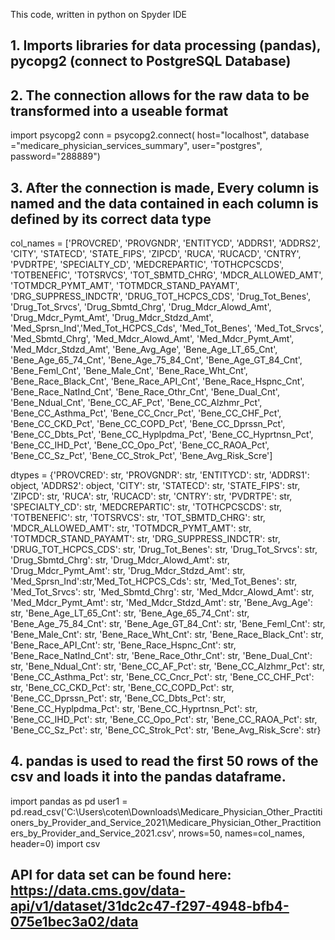 This code, written in python on Spyder IDE 

## 1. Imports libraries for data processing (pandas), pycopg2 (connect to PostgreSQL Database)

## 2. The connection allows for the raw data to be transformed into a useable format
import psycopg2
conn = psycopg2.connect(
     host="localhost",
     database ="medicare_physician_services_summary",
     user="postgres",
     password="288889")

## 3. After the connection is made, Every column is named and the data contained in each column is defined by its correct data type
col_names = ['PROVCRED', 'PROVGNDR', 'ENTITYCD', 'ADDRS1',
             'ADDRS2', 'CITY', 'STATECD', 'STATE_FIPS', 'ZIPCD',
             'RUCA', 'RUCACD', 'CNTRY', 'PVDRTPE', 'SPECIALTY_CD',
             'MEDCREPARTIC', 'TOTHCPCSCDS', 'TOTBENEFIC', 'TOTSRVCS',
             'TOT_SBMTD_CHRG', 'MDCR_ALLOWED_AMT', 'TOTMDCR_PYMT_AMT',
             'TOTMDCR_STAND_PAYAMT', 'DRG_SUPPRESS_INDCTR', 'DRUG_TOT_HCPCS_CDS',
             'Drug_Tot_Benes', 'Drug_Tot_Srvcs', 'Drug_Sbmtd_Chrg',
             'Drug_Mdcr_Alowd_Amt', 'Drug_Mdcr_Pymt_Amt', 'Drug_Mdcr_Stdzd_Amt',
             'Med_Sprsn_Ind','Med_Tot_HCPCS_Cds', 'Med_Tot_Benes', 'Med_Tot_Srvcs',
             'Med_Sbmtd_Chrg', 'Med_Mdcr_Alowd_Amt', 'Med_Mdcr_Pymt_Amt',
             'Med_Mdcr_Stdzd_Amt', 'Bene_Avg_Age', 'Bene_Age_LT_65_Cnt',
             'Bene_Age_65_74_Cnt', 'Bene_Age_75_84_Cnt', 'Bene_Age_GT_84_Cnt',
             'Bene_Feml_Cnt', 'Bene_Male_Cnt', 'Bene_Race_Wht_Cnt',
             'Bene_Race_Black_Cnt', 'Bene_Race_API_Cnt', 'Bene_Race_Hspnc_Cnt',
             'Bene_Race_NatInd_Cnt', 'Bene_Race_Othr_Cnt', 'Bene_Dual_Cnt',
             'Bene_Ndual_Cnt', 'Bene_CC_AF_Pct', 'Bene_CC_Alzhmr_Pct',
             'Bene_CC_Asthma_Pct', 'Bene_CC_Cncr_Pct', 'Bene_CC_CHF_Pct',
             'Bene_CC_CKD_Pct', 'Bene_CC_COPD_Pct', 'Bene_CC_Dprssn_Pct',
             'Bene_CC_Dbts_Pct', 'Bene_CC_Hyplpdma_Pct', 'Bene_CC_Hyprtnsn_Pct',
             'Bene_CC_IHD_Pct',  'Bene_CC_Opo_Pct', 'Bene_CC_RAOA_Pct',
             'Bene_CC_Sz_Pct', 'Bene_CC_Strok_Pct', 'Bene_Avg_Risk_Scre']

dtypes = {'PROVCRED': str, 'PROVGNDR': str, 'ENTITYCD': str, 'ADDRS1': object,
          'ADDRS2': object, 'CITY': str, 'STATECD': str, 'STATE_FIPS': str, 'ZIPCD': str,
          'RUCA': str, 'RUCACD': str, 'CNTRY': str, 'PVDRTPE': str, 'SPECIALTY_CD': str,
          'MEDCREPARTIC': str, 'TOTHCPCSCDS': str, 'TOTBENEFIC': str, 'TOTSRVCS': str,
          'TOT_SBMTD_CHRG': str, 'MDCR_ALLOWED_AMT': str, 'TOTMDCR_PYMT_AMT': str,
          'TOTMDCR_STAND_PAYAMT': str, 'DRG_SUPPRESS_INDCTR': str, 'DRUG_TOT_HCPCS_CDS': str,
          'Drug_Tot_Benes': str, 'Drug_Tot_Srvcs': str, 'Drug_Sbmtd_Chrg': str,
          'Drug_Mdcr_Alowd_Amt': str, 'Drug_Mdcr_Pymt_Amt': str, 'Drug_Mdcr_Stdzd_Amt': str,
          'Med_Sprsn_Ind':str,'Med_Tot_HCPCS_Cds': str, 'Med_Tot_Benes': str, 'Med_Tot_Srvcs': str,
          'Med_Sbmtd_Chrg': str, 'Med_Mdcr_Alowd_Amt': str, 'Med_Mdcr_Pymt_Amt': str,
          'Med_Mdcr_Stdzd_Amt': str, 'Bene_Avg_Age': str, 'Bene_Age_LT_65_Cnt': str,
          'Bene_Age_65_74_Cnt': str, 'Bene_Age_75_84_Cnt': str, 'Bene_Age_GT_84_Cnt': str,
          'Bene_Feml_Cnt': str, 'Bene_Male_Cnt': str, 'Bene_Race_Wht_Cnt': str,
          'Bene_Race_Black_Cnt': str, 'Bene_Race_API_Cnt': str, 'Bene_Race_Hspnc_Cnt': str,
          'Bene_Race_NatInd_Cnt': str, 'Bene_Race_Othr_Cnt': str, 'Bene_Dual_Cnt': str,
          'Bene_Ndual_Cnt': str, 'Bene_CC_AF_Pct': str, 'Bene_CC_Alzhmr_Pct': str,
          'Bene_CC_Asthma_Pct': str, 'Bene_CC_Cncr_Pct': str, 'Bene_CC_CHF_Pct': str,
          'Bene_CC_CKD_Pct': str, 'Bene_CC_COPD_Pct': str, 'Bene_CC_Dprssn_Pct': str,
          'Bene_CC_Dbts_Pct': str, 'Bene_CC_Hyplpdma_Pct': str, 'Bene_CC_Hyprtnsn_Pct': str,
          'Bene_CC_IHD_Pct': str,  'Bene_CC_Opo_Pct': str, 'Bene_CC_RAOA_Pct': str,
          'Bene_CC_Sz_Pct': str, 'Bene_CC_Strok_Pct': str, 'Bene_Avg_Risk_Scre': str}

## 4.  pandas is used to read the first 50 rows of the csv and loads it into the pandas dataframe. 
import pandas as pd
user1 = pd.read_csv('C:\\Users\\coten\\Downloads\\Medicare_Physician_Other_Practitioners_by_Provider_and_Service_2021\\Medicare_Physician_Other_Practitioners_by_Provider_and_Service_2021.csv', nrows=50, names=col_names, header=0)
import csv

## API for data set can be found here: https://data.cms.gov/data-api/v1/dataset/31dc2c47-f297-4948-bfb4-075e1bec3a02/data
